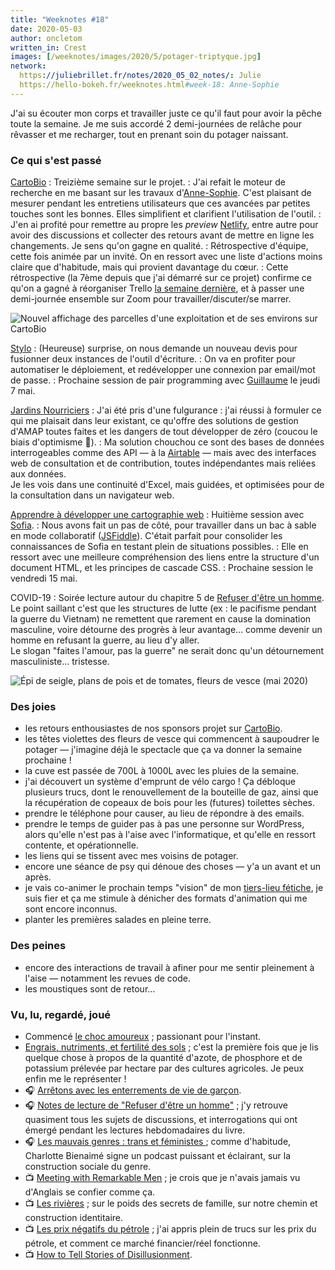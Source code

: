```yaml
---
title: "Weeknotes #18"
date: 2020-05-03
author: oncletom
written_in: Crest
images: [/weeknotes/images/2020/5/potager-triptyque.jpg]
network:
  https://juliebrillet.fr/notes/2020_05_02_notes/: Julie
  https://hello-bokeh.fr/weeknotes.html#week-18: Anne-Sophie
---
```


J'ai su écouter mon corps et travailler juste ce qu'il faut pour
avoir la pêche toute la semaine. Je me suis accordé 2 demi-journées
de relâche pour rêvasser et me recharger, tout en prenant soin
du potager naissant.

<!--more-->

### Ce qui s'est passé

[CartoBio]
: Treizième semaine sur le projet.
: J'ai refait le moteur de recherche en me basant sur les travaux
  d'[Anne-Sophie]. C'est plaisant de mesurer pendant les entretiens utilisateurs que ces avancées par petites touches sont les bonnes.
  Elles simplifient et clarifient l'utilisation de l'outil.
: J'en ai profité pour remettre au propre les _preview_ [Netlify](https://netlify.com), entre autre pour avoir des discussions et collecter des retours avant de mettre en ligne les changements. Je sens qu'on gagne en qualité.
: Rétrospective d'équipe, cette fois animée par un invité. On en ressort avec une liste d'actions moins claire que d'habitude, mais qui provient davantage du cœur.
: Cette rétrospective (la 7ème depuis que j'ai démarré sur ce projet)
  confirme ce qu'on a gagné à réorganiser Trello [la semaine dernière](/weeknotes/17/), et à passer une demi-journée ensemble sur Zoom
  pour travailler/discuter/se marrer.

![](/weeknotes/images/2020/5/cartobio-parcelles.jpg "Nouvel affichage des parcelles d'une exploitation et de ses environs sur CartoBio")

[Stylo]
: (Heureuse) surprise, on nous demande un nouveau devis
  pour fusionner deux instances de l'outil d'écriture.
: On va en profiter pour automatiser le déploiement, et redévelopper
  une connexion par email/mot de passe.
: Prochaine session de pair programming avec [Guillaume] le jeudi 7 mai.

[Jardins Nourriciers]
: J'ai été pris d'une fulgurance : j'ai réussi à formuler
  ce qui me plaisait dans leur existant, ce qu'offre des solutions
  de gestion d'AMAP toutes faites et les dangers de tout développer de zéro (coucou le biais d'optimisme 👋).
: Ma solution chouchou ce sont des bases de données interrogeables
  comme des API — à la [Airtable](https://airtable.com) — mais avec
  des interfaces web de consultation et de contribution, toutes indépendantes mais reliées aux données.<br>
  Je les vois dans une continuité d'Excel, mais guidées,
  et optimisées pour de la consultation dans un navigateur web.


[Apprendre à développer une cartographie web]
: Huitième session avec [Sofia].
: Nous avons fait un pas de côté, pour travailler dans un bac à sable
  en mode collaboratif ([JSFiddle](https://jsfiddle.net)).
  C'était parfait pour consolider les connaissances de Sofia
  en testant plein de situations possibles.
: Elle en ressort avec une meilleure compréhension des liens entre
  la structure d'un document HTML, et les principes de cascade CSS.
: Prochaine session le vendredi 15 mai.


COVID-19
: Soirée lecture autour du chapitre 5 de [Refuser d'être un homme](https://www.syllepse.net/refuser-d-etre-un-homme-_r_62_i_567.html).<br>
  Le point saillant c'est que les structures de lutte (ex : le pacifisme pendant la guerre du Vietnam) ne remettent que rarement en cause
  la domination masculine, voire détourne des progrès à leur avantage…
  comme devenir un homme en refusant la guerre, au lieu d'y aller.<br>
  Le slogan "faites l'amour, pas la guerre" ne serait donc qu'un détournement masculiniste… tristesse.

![](/weeknotes/images/2020/5/potager-triptyque.jpg "Épi de seigle, plans de pois et de tomates, fleurs de vesce (mai 2020)")

### Des joies

- les retours enthousiastes de nos sponsors projet sur [CartoBio].
- les têtes violettes des fleurs de vesce qui commencent à saupoudrer
  le potager — j'imagine déjà le spectacle que ça va donner la semaine prochaine !
- la cuve est passée de 700L à 1000L avec les pluies de la semaine.
- j'ai découvert un système d'emprunt de vélo cargo ! Ça débloque
  plusieurs trucs, dont le renouvellement de la bouteille de gaz,
  ainsi que la récupération de copeaux de bois pour les (futures) toilettes sèches.
- prendre le téléphone pour causer, au lieu de répondre à des emails.
- prendre le temps de guider pas à pas une personne sur WordPress,
  alors qu'elle n'est pas à l'aise avec l'informatique, et qu'elle
  en ressort contente, et opérationnelle.
- les liens qui se tissent avec mes voisins de potager.
- encore une séance de psy qui dénoue des choses — y'a un avant et un après.
- je vais co-animer le prochain temps "vision" de mon [tiers-lieu fétiche][Usine Vivante], je suis fier et ça me stimule à dénicher
  des formats d'animation qui me sont encore inconnus.
- planter les premières salades en pleine terre.

### Des peines

- encore des interactions de travail à afiner pour me sentir
  pleinement à l'aise — notamment les revues de code.
- les moustiques sont de retour…


### Vu, lu, regardé, joué

- Commencé [le choc amoureux](https://fr.wikipedia.org/wiki/Le_Choc_amoureux) ; passionant pour l'instant.
- [Engrais, nutriments, et fertilité des sols](https://resiliencealimentaire.org/engrais-nutriments-et-fertilite-des-sols/) ;
  c'est la première fois que je lis quelque chose à propos de la quantité
  d'azote, de phosphore et de potassium prélevée par hectare par des cultures agricoles. Je peux enfin me le représenter !
- 🎧 [Arrêtons avec les enterrements de vie de garçon](https://player.fm/series/mansplaining-2466867/arretons-avec-les-enterrements-de-vie-de-garcon).
- 🎧 [Notes de lecture de "Refuser d'être un homme"](https://anchor.fm/floraisons/episodes/2-4--Refuser-dtre-un-homme-John-Stoltenberg-ebgqm7) ;
  j'y retrouve quasiment tous les sujets de discussions, et interrogations
  qui ont émergé pendant les lectures hebdomadaires du livre.
- 🎧 [Les mauvais genres : trans et féministes ](https://www.arteradio.com/son/61663807/les_mauvais_genres_trans_et_feministes_25) ;
  comme d'habitude, Charlotte Bienaimé signe un podcast puissant
  et éclairant, sur la construction sociale du genre.
- 📺 [Meeting with Remarkable Men](https://www.meetingswithremarkablemen.com/) ; je crois que je n'avais jamais
  vu d'Anglais se confier comme ça.
- 📺 [Les rivières](http://lesrivieres.maihua.fr/) ; sur le poids
  des secrets de famille, sur notre chemin et construction identitaire.
- 📺 [Les prix négatifs du pétrole](https://www.youtube.com/watch?v=Qf-VuCNLA8I) ; j'ai appris plein de trucs sur les prix du pétrole, et
  comment ce marché financier/réel fonctionne.
- 📺 [How to Tell Stories of Disillusionment](https://www.youtube.com/watch?v=1NXt0I8Z3do).


[détour.studio]: /
[Stylo]: https://github.com/EcrituresNumeriques/stylo
[Jardins Nourriciers]: https://www.lesjardinsnourriciers.com/
[CartoBio]: https://cartobio.org/
[Usine Vivante]: https://www.usinevivante.org
[Apprendre à développer une cartographie web]: https://github.com/sofiaboulaarab/carto_recherche

[Sofia]: https://twitter.com/sofiaboulaarab
[Anne-Sophie]: https://hello-bokeh.fr
[Guillaume]: https://www.yuzutech.fr/
